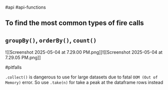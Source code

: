 #api #api-functions 


## To find the most common types of fire calls
## `groupBy()`, `orderBy()`, `count()`
![[Screenshot 2025-05-04 at 7.29.00 PM.png]]![[Screenshot 2025-05-04 at 7.29.05 PM.png]]

#pitfalls 

`.collect()` is dangerous to use for large datasets due to fatal `OOM (Out of Memory)` error. 
So use `.take(n)` for take a peak at the dataframe rows instead
